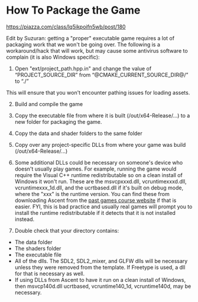 # How To Package the Game
https://piazza.com/class/lq5ikpoifn5wb/post/180

Edit by Suzuran: getting a "proper" executable game requires a lot of packaging work that we won't be going over. The following is a workaround/hack that will work, but may cause some antivirus software to complain (it is also Windows specific):

  
1. Open "ext/project_path.hpp.in" and change the value of “PROJECT_SOURCE_DIR” from “@CMAKE_CURRENT_SOURCE_DIR@/” to “./”  
  
This will ensure that you won't encounter pathing issues for loading assets.  
  
2. Build and compile the game  
  
3. Copy the executable file from where it is built (/out/x64-Release/...) to a new folder for packaging the game.  
  
4. Copy the data and shader folders to the same folder  
  
5. Copy over any project-specific DLLs from where your game was build (/out/x64-Release/...)  
  
6. Some additional DLLs could be necessary on someone's device who doesn't usually play games. For example, running the game would require the Visual C++ runtime redistributable so on a clean install of Windows it won't run. These are the msvcpxxxd.dll, vcruntimexxxd.dll, vcruntimexxx_1d.dll, and the ucrtbased.dll if it's built on debug mode, where the "xxx" is the runtime version. You can find these from downloading Ascent from the [past games course website](https://www.students.cs.ubc.ca/~cs-427/games/) if that is easier. FYI, this is bad practice and usually real games will prompt you to install the runtime redistributable if it detects that it is not installed instead.

  
7. Double check that your directory contains:

- The data folder
- The shaders folder
- The executable file
- All of the dlls. The SDL2, SDL2_mixer, and GLFW dlls will be necessary unless they were removed from the template. If Freetype is used, a dll for that is necessary as well. 
- If using DLLs from Ascent to have it run on a clean install of Windows, then msvcp140d.dll ucrtbased, vcruntime140_1d, vcruntime140d, may be necessary.